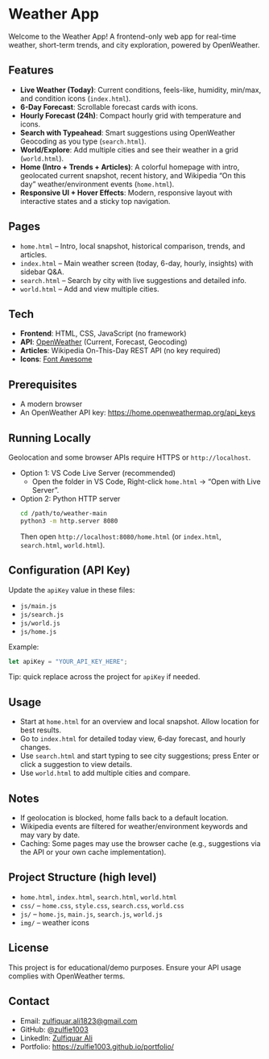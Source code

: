 # Weather App

Welcome to the Weather App! A frontend-only web app for real-time weather, short-term trends, and city exploration, powered by OpenWeather.

## Features

- **Live Weather (Today)**: Current conditions, feels-like, humidity, min/max, and condition icons (`index.html`).
- **6-Day Forecast**: Scrollable forecast cards with icons.
- **Hourly Forecast (24h)**: Compact hourly grid with temperature and icons.
- **Search with Typeahead**: Smart suggestions using OpenWeather Geocoding as you type (`search.html`).
- **World/Explore**: Add multiple cities and see their weather in a grid (`world.html`).
- **Home (Intro + Trends + Articles)**: A colorful homepage with intro, geolocated current snapshot, recent history, and Wikipedia “On this day” weather/environment events (`home.html`).
- **Responsive UI + Hover Effects**: Modern, responsive layout with interactive states and a sticky top navigation.

## Pages

- `home.html` – Intro, local snapshot, historical comparison, trends, and articles.
- `index.html` – Main weather screen (today, 6-day, hourly, insights) with sidebar Q&A.
- `search.html` – Search by city with live suggestions and detailed info.
- `world.html` – Add and view multiple cities.

## Tech

- **Frontend**: HTML, CSS, JavaScript (no framework)
- **API**: [OpenWeather](https://openweathermap.org/) (Current, Forecast, Geocoding)
- **Articles**: Wikipedia On-This-Day REST API (no key required)
- **Icons**: [Font Awesome](https://fontawesome.com/)

## Prerequisites

- A modern browser
- An OpenWeather API key: https://home.openweathermap.org/api_keys

## Running Locally

Geolocation and some browser APIs require HTTPS or `http://localhost`.

- Option 1: VS Code Live Server (recommended)
  - Open the folder in VS Code, Right-click `home.html` → “Open with Live Server”.
- Option 2: Python HTTP server
  ```bash
  cd /path/to/weather-main
  python3 -m http.server 8080
  ```
  Then open `http://localhost:8080/home.html` (or `index.html`, `search.html`, `world.html`).

## Configuration (API Key)

Update the `apiKey` value in these files:
- `js/main.js`
- `js/search.js`
- `js/world.js`
- `js/home.js`

Example:
```javascript
let apiKey = "YOUR_API_KEY_HERE";
```

Tip: quick replace across the project for `apiKey` if needed.

## Usage

- Start at `home.html` for an overview and local snapshot. Allow location for best results.
- Go to `index.html` for detailed today view, 6‑day forecast, and hourly changes.
- Use `search.html` and start typing to see city suggestions; press Enter or click a suggestion to view details.
- Use `world.html` to add multiple cities and compare.

## Notes

- If geolocation is blocked, home falls back to a default location.
- Wikipedia events are filtered for weather/environment keywords and may vary by date.
- Caching: Some pages may use the browser cache (e.g., suggestions via the API or your own cache implementation).

## Project Structure (high level)

- `home.html`, `index.html`, `search.html`, `world.html`
- `css/` – `home.css`, `style.css`, `search.css`, `world.css`
- `js/` – `home.js`, `main.js`, `search.js`, `world.js`
- `img/` – weather icons

## License

This project is for educational/demo purposes. Ensure your API usage complies with OpenWeather terms.

## Contact

- Email: zulfiquar.ali1823@gmail.com
- GitHub: [@zulfie1003](https://github.com/zulfie1003)
- LinkedIn: [Zulfiquar Ali](https://www.linkedin.com/in/zulfiquar-ali-931774281/)
- Portfolio: https://zulfie1003.github.io/portfolio/
